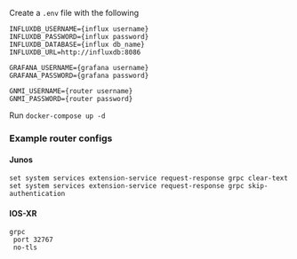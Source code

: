Create a `.env` file with the following
```
INFLUXDB_USERNAME={influx username}
INFLUXDB_PASSWORD={influx password}
INFLUXDB_DATABASE={influx db_name}
INFLUXDB_URL=http://influxdb:8086

GRAFANA_USERNAME={grafana username}
GRAFANA_PASSWORD={grafana password}

GNMI_USERNAME={router username}
GNMI_PASSWORD={router password}
```

Run
`docker-compose up -d`

### Example router configs
#### Junos
```
set system services extension-service request-response grpc clear-text
set system services extension-service request-response grpc skip-authentication
```
#### IOS-XR
```
grpc
 port 32767
 no-tls
 ```
